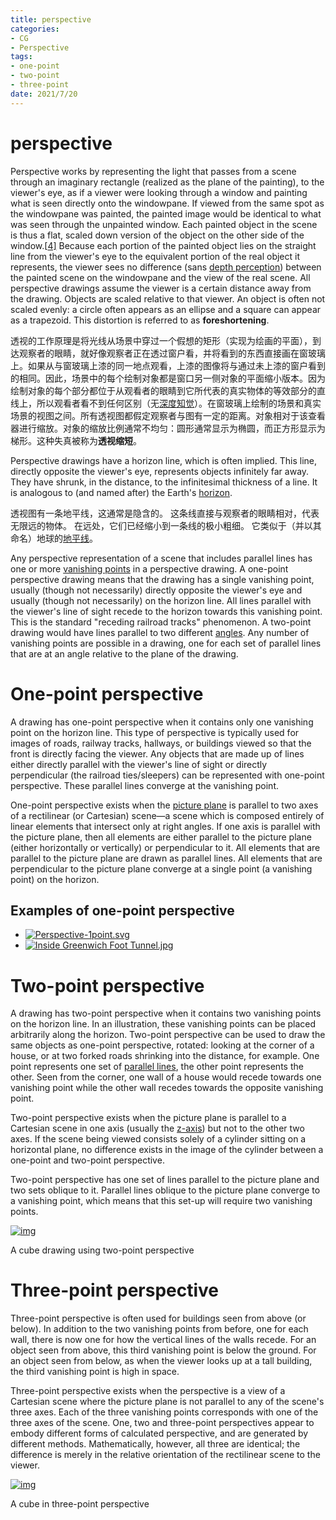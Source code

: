 ```yaml
---
title: perspective
categories:
- CG
- Perspective
tags:
- one-point
- two-point
- three-point
date: 2021/7/20
---
```




# perspective

Perspective works by representing the light that passes from a scene through an imaginary rectangle (realized as the plane of the painting), to the viewer's eye, as if a viewer were looking through a window and painting what is seen directly onto the windowpane. If viewed from the same spot as the windowpane was painted, the painted image would be identical to what was seen through the unpainted window. Each painted object in the scene is thus a flat, scaled down version of the object on the other side of the window.[[4\]](https://en.wikipedia.org/wiki/Perspective_(graphical)#cite_note-4) Because each portion of the painted object lies on the straight line from the viewer's eye to the equivalent portion of the real object it represents, the viewer sees no difference (sans [depth perception](https://en.wikipedia.org/wiki/Depth_perception)) between the painted scene on the windowpane and the view of the real scene. All perspective drawings assume the viewer is a certain distance away from the drawing. Objects are scaled relative to that viewer. An object is often not scaled evenly: a circle often appears as an ellipse and a square can appear as a trapezoid. This distortion is referred to as **foreshortening**.

透视的工作原理是将光线从场景中穿过一个假想的矩形（实现为绘画的平面），到达观察者的眼睛，就好像观察者正在透过窗户看，并将看到的东西直接画在窗玻璃上。如果从与窗玻璃上漆的同一地点观看，上漆的图像将与通过未上漆的窗户看到的相同。因此，场景中的每个绘制对象都是窗口另一侧对象的平面缩小版本。因为绘制对象的每个部分都位于从观看者的眼睛到它所代表的真实物体的等效部分的直线上，所以观看者看不到任何区别（无[深度知觉](https://en.wikipedia.org/wiki/Depth_perception)）。在窗玻璃上绘制的场景和真实场景的视图之间。所有透视图都假定观察者与图有一定的距离。对象相对于该查看器进行缩放。对象的缩放比例通常不均匀：圆形通常显示为椭圆，而正方形显示为梯形。这种失真被称为**透视缩短**。

Perspective drawings have a horizon line, which is often implied. This line, directly opposite the viewer's eye, represents objects infinitely far away. They have shrunk, in the distance, to the infinitesimal thickness of a line. It is analogous to (and named after) the Earth's [horizon](https://en.wikipedia.org/wiki/Horizon).

透视图有一条地平线，这通常是隐含的。 这条线直接与观察者的眼睛相对，代表无限远的物体。 在远处，它们已经缩小到一条线的极小粗细。 它类似于（并以其命名）地球的[地平线](https://en.wikipedia.org/wiki/Horizon)。

Any perspective representation of a scene that includes parallel lines has one or more [vanishing points](https://en.wikipedia.org/wiki/Vanishing_point) in a perspective drawing. A one-point perspective drawing means that the drawing has a single vanishing point, usually (though not necessarily) directly opposite the viewer's eye and usually (though not necessarily) on the horizon line. All lines parallel with the viewer's line of sight recede to the horizon towards this vanishing point. This is the standard "receding railroad tracks" phenomenon. A two-point drawing would have lines parallel to two different [angles](https://en.wikipedia.org/wiki/Angle). Any number of vanishing points are possible in a drawing, one for each set of parallel lines that are at an angle relative to the plane of the drawing.

# One-point perspective

A drawing has one-point perspective when it contains only one vanishing point on the horizon line. This type of perspective is typically used for images of roads, railway tracks, hallways, or buildings viewed so that the front is directly facing the viewer. Any objects that are made up of lines either directly parallel with the viewer's line of sight or directly perpendicular (the railroad ties/sleepers) can be represented with one-point perspective. These parallel lines converge at the vanishing point.

One-point perspective exists when the [picture plane](https://en.wikipedia.org/wiki/Picture_plane) is parallel to two axes of a rectilinear (or Cartesian) scene—a scene which is composed entirely of linear elements that intersect only at right angles. If one axis is parallel with the picture plane, then all elements are either parallel to the picture plane (either horizontally or vertically) or perpendicular to it. All elements that are parallel to the picture plane are drawn as parallel lines. All elements that are perpendicular to the picture plane converge at a single point (a vanishing point) on the horizon.

## Examples of one-point perspective

- [![Perspective-1point.svg](https://upload.wikimedia.org/wikipedia/commons/thumb/e/ef/Perspective-1point.svg/113px-Perspective-1point.svg.png)](https://en.wikipedia.org/wiki/File:Perspective-1point.svg) 
- [![Inside Greenwich Foot Tunnel.jpg](https://upload.wikimedia.org/wikipedia/commons/thumb/8/81/Inside_Greenwich_Foot_Tunnel.jpg/166px-Inside_Greenwich_Foot_Tunnel.jpg)](https://en.wikipedia.org/wiki/File:Inside_Greenwich_Foot_Tunnel.jpg)

# Two-point perspective

A drawing has two-point perspective when it contains two vanishing points on the horizon line. In an illustration, these vanishing points can be placed arbitrarily along the horizon. Two-point perspective can be used to draw the same objects as one-point perspective, rotated: looking at the corner of a house, or at two forked roads shrinking into the distance, for example. One point represents one set of [parallel lines](https://en.wikipedia.org/wiki/Parallel_lines), the other point represents the other. Seen from the corner, one wall of a house would recede towards one vanishing point while the other wall recedes towards the opposite vanishing point.

Two-point perspective exists when the picture plane is parallel to a Cartesian scene in one axis (usually the [z-axis](https://en.wikipedia.org/wiki/Z-axis)) but not to the other two axes. If the scene being viewed consists solely of a cylinder sitting on a horizontal plane, no difference exists in the image of the cylinder between a one-point and two-point perspective.

Two-point perspective has one set of lines parallel to the picture plane and two sets oblique to it. Parallel lines oblique to the picture plane converge to a vanishing point, which means that this set-up will require two vanishing points.

[![img](https://upload.wikimedia.org/wikipedia/commons/thumb/4/4e/Perspective1.jpg/220px-Perspective1.jpg)](https://en.wikipedia.org/wiki/File:Perspective1.jpg)

A cube drawing using two-point perspective

# Three-point perspective

Three-point perspective is often used for buildings seen from above (or below). In addition to the two vanishing points from before, one for each wall, there is now one for how the vertical lines of the walls recede. For an object seen from above, this third vanishing point is below the ground. For an object seen from below, as when the viewer looks up at a tall building, the third vanishing point is high in space.

Three-point perspective exists when the perspective is a view of a Cartesian scene where the picture plane is not parallel to any of the scene's three axes. Each of the three vanishing points corresponds with one of the three axes of the scene. One, two and three-point perspectives appear to embody different forms of calculated perspective, and are generated by different methods. Mathematically, however, all three are identical; the difference is merely in the relative orientation of the rectilinear scene to the viewer.

[![img](https://upload.wikimedia.org/wikipedia/commons/thumb/a/aa/Perspective-3point.svg/170px-Perspective-3point.svg.png)](https://en.wikipedia.org/wiki/File:Perspective-3point.svg)

A cube in three-point perspective